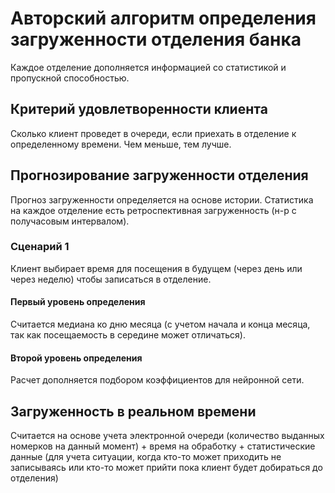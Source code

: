 # Авторский алгоритм определения загруженности отделения банка

Каждое отделение дополняется информацией со статистикой и пропускной способностью.

## Критерий удовлетворенности клиента

Сколько клиент проведет в очереди, если приехать в отделение к определенному времени. Чем меньше, тем лучше.

## Прогнозирование загруженности отделения

Прогноз загруженности определяется на основе истории. Статистика на каждое отделение есть ретроспективная загруженность (н-р с получасовым интервалом).

### Сценарий 1

Клиент выбирает время для посещения в будущем (через день или через неделю) чтобы записаться в отделение.

#### Первый уровень определения

Считается медиана ко дню месяца (с учетом начала и конца месяца, так как посещаемость в середине может отличаться).

#### Второй уровень определения

Расчет дополняется подбором коэффициентов для нейронной сети.

## Загруженность в реальном времени

Считается на основе учета электронной очереди (количество выданных номерков на данный момент) + время на обработку + статистические данные (для учета ситуации, когда кто-то может приходить не записываясь или кто-то может прийти пока клиент будет добираться до отделения)